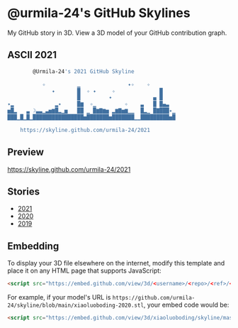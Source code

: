 # @urmila-24's GitHub Skylines

My GitHub story in 3D. View a 3D model of your GitHub contribution graph.

## ASCII 2021

```bash
        @Urmila-24's 2021 GitHub Skyline         

           ✧          ▁               ✦✧    ✧        
              ✦       █  ✧ ✦     ✧              █    
                      █         ✦             ▄ █    
✦▂             ▂✦     █▆  ✧▁         ✧    ▃   █ █▄▃  
▅█▂   ▃ ☽▃▃▁▃▅▆█▂▁▅   ██ ▁ █▆▇▆▅ ▂▆▇▅▆▁▁  █▂▁ █▇███✦▁
███▁█▁█▁████████████████▅███████▅███████▁▁█████████▅█

    https://skyline.github.com/urmila-24/2021     
```

## Preview

https://skyline.github.com/urmila-24/2021

## Stories
* [2021](./xiaoluoboding-2019.stl)
* [2020](./xiaoluoboding-2020.stl)
* [2019](./xiaoluoboding-2019.stl)


## Embedding

To display your 3D file elsewhere on the internet, modify this template and place it on any HTML page that supports JavaScript:

```html
<script src="https://embed.github.com/view/3d/<username>/<repo>/<ref>/<path_to_file>"></script>
```

For example, if your model's URL is `https://github.com/urmila-24/skyline/blob/main/xiaoluoboding-2020.stl`, your embed code would be:

```html
<script src="https://embed.github.com/view/3d/xiaoluoboding/skyline/master/urmila-24-2021.stl"></script>
```

